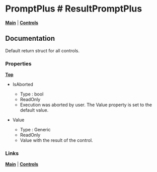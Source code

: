 # PromptPlus # ResultPromptPlus
[**Main**](index.md#help) | 
[**Controls**](index.md#apis)

## Documentation
Default return struct for all controls. 

### Properties
[**Top**](#promptplus--resultpromptplus)

- IsAborted
	- Type : bool
	- ReadOnly
	- Execution was aborted by user. The Value property is set to the default value.

- Value 
	- Type : Generic
	- ReadOnly
	- Value with the result of the control.

### Links
[**Main**](index.md#help) | 
[**Controls**](index.md#apis)
